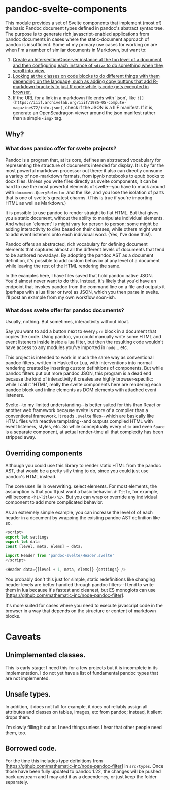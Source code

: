 # pandoc-svelte-components

This module provides a set of Svelte components that implement (most of) the basic Pandoc document types defined in pandoc's abstract syntax tree. The purpose is to generate rich javascript-enabled applications from pandoc documents in cases where the static-document approach of pandoc is insufficient. Some of my primary use cases for working on are when I'm a number of similar documents in Markdown, but want to:

1. [Create an IntersectionObserver instance at the top level of a document,
   and then configuring each instance of `<div>` to do something when they scroll into view.](https://bmschmidt.github.io/pandoc-svelte-components/demo/observer/)
2. [Looking at the classes on code blocks to do different things with 
   them depending on the language, such as adding copy buttons that add R-markdown brackets to just R code while js code gets executed in browser.](https://bmschmidt.github.io/pandoc-svelte-components/demo/code/)
3. If the URL for a link in a markdown file ends with 'json',
   like `![](https://iiif.archivelab.org/iiif/1985-05-compute-magazine$72/info.json)`,
   check if the JSON is a IIIF manifest. If it is, generate an OpenSeadragon viewer around the json manifest rather than a simple `<img>` tag.

## Why? 

### What does pandoc offer for svelte projects?

Pandoc is a program that, at its core, defines an abstracted vocabulary for representing the structure of documents intended for display.
It is by far the most powerful markdown processor out there: it also can directly consume a variety of non-markdown formats, from ipynb notebooks to epub books to docx files. Unless you write files directly as svelte components, it can be hard to use the most powerful elements of svelte--you have to muck around with `document.QuerySelector` and the like, and you lose the isolation of parts that is one of svelte's greatest charms. (This is true if you're importing HTML as well as Markdown.)

It is possible to use pandoc to render straight to flat HTML. But that gives you a static document, without the ability to manipulate individual elements. And what an 'element' is might vary for person to person; some might be adding interactivity to divs based on their classes, while others might want to add event listeners onto each individual word. (Yes, I've done this!).

Pandoc offers an abstracted, rich vocabulary for defining document elements that captures almost all the different levels of documents that tend to be authored nowadays. By adopting the pandoc AST as a document definition, it's possible to add custom behavior at any level of a document while leaving the rest of the HTML rendering the same.

In the examples here, I have files saved that hold pandoc native JSON. You'd almost never want to do this. Instead, it's likely that you'd have an endpoint that invokes pandoc from the command line on a file and outputs it (perhaps with a lua filter or two) as JSON, which you then parse in svelte. I'll post an example from my own workflow soon-ish.

### What does svelte offer for pandoc documents?

Usually, nothing. But sometimes, interactivity without bloat.

Say you want to add a button next to every `pre` block in a document that copies the code.
Using pandoc, you could manually write some HTML and event listeners inside inside a lua filter,
but then the resulting code wouldn't have access to any modules you've imported in `node`... etc.

This project is intended to work in much the same way as conventional pandoc filters, written in Haskell or
Lua, with interventions into normal rendering created by inserting custom definitions of components. But while
pandoc filters put out more pandoc JSON, this program is a dead end because the kind of interactivity it creates
are highly browser-specific: while I call it 'HTML', really the svelte components here are rendering each pandoc block and inline elements
as DOM elements with attached event listeners.

Svelte--to my limited understanding--is better suited for this than React or another web framework because svelte is more of a compiler than a conventional framework.
It reads `.svelte` files--which are basically like HTML files with reactive templating--and outputs compiled HTML with event listeners, 
styles, etc. So while conceptually every `<li>` and even `Space` is a separate component, at actual render-time all that complexity has 
been stripped away.

## Overriding components

Although you could use this library to render static HTML from the pandoc AST,
that would be a pretty silly thing to do, since you could just use pandoc's HTML instead.

The core uses lie in overwriting. select elements.
For most elements, the assumption is that you'll just want a basic behavior.
`# Title`, for example, will become
`<h1>Title</h1>`. But you can wrap or override any individual component
to add more complicated behavior.

As an extremely simple example, you can increase the level of
of each header in a document by wrapping the existing pandoc
AST definition like so.

```js
<script>
export let settings
export let data
const [level, meta, elems] = data;

import Header from 'pandoc-svelte/Header.svelte'
</script>

<Header data={[level + 1, meta, elems]} {settings} />
```

You probably don't this just for simple, static redefinitions like changing header levels are better handled
through pandoc filters--I tend to write them in lua because it's fastest and 
cleanest, but ES monoglots can use [https://github.com/mathematic-inc/node-pandoc-filter].

It's more suited for cases where you need to execute javascript code in the browser in a way
that depends on the structure or content of markdown blocks.

# Caveats

## Unimplemented classes.

This is early stage: I need this for a few projects but it is incomplete in its implementation. I do not yet have a list of fundamental pandoc types that are not implemented.

## Unsafe types.

In addition, it does not full for example, it does not reliably assign all attributes and classes on tables, images, etc from pandoc; instead, it silent drops them.

I'm slowly filling it out as I need things unless I hear that other people need them, too.

## Borrowed code.

For the time this includes type definitions from
[https://github.com/mathematic-inc/node-pandoc-filter] in `src/types`. Once those have been fully updated to pandoc 1.22, the changes will be pushed back upstream and I may add it as a dependency, or just keep the folder separately.
